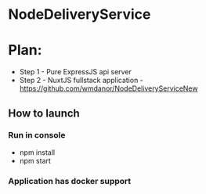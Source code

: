 # NodeDeliveryService

# Plan:
* Step 1 - Pure ExpressJS api server
* Step 2 - NuxtJS fullstack application - https://github.com/wmdanor/NodeDeliveryServiceNew

## How to launch
### Run in console
* npm install
* npm start

### Application has docker support
